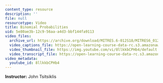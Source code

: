 ```yaml
---
content_type: resource
description: ''
file: null
resourcetype: Video
title: Binomial Probabilities
uid: 5e80ae3b-12c9-56aa-a4d3-bbf144fa9113
video_files:
  archive_url: https://archive.org/download/MITRES.6-012S18/MITRES6_012S18_L04-05_300k.mp4
  video_captions_file: https://open-learning-course-data-rc.s3.amazonaws.com/res-6-012-introduction-to-probability-spring-2018/a5685031e21250a99ac721d6db70f8bf_8llkkbCPHb4.vtt
  video_thumbnail_file: https://img.youtube.com/vi/8llkkbCPHb4/default.jpg
  video_transcript_file: https://open-learning-course-data-rc.s3.amazonaws.com/res-6-012-introduction-to-probability-spring-2018/fac61fef796d76aee1c99bd5622001e8_8llkkbCPHb4.pdf
video_metadata:
  youtube_id: 8llkkbCPHb4
---
```


**Instructor:** John Tsitsiklis